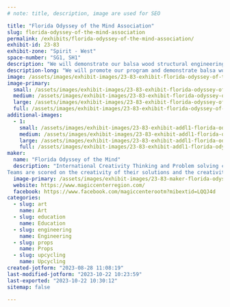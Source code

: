 ```yaml
---
# note: title, description, image are used for SEO

title: "Florida Odyssey of the Mind Association"
slug: florida-odyssey-of-the-mind-association
permalink: /exhibits/florida-odyssey-of-the-mind-association/
exhibit-id: 23-83
exhibit-zone: "Spirit - West"
space-number: "SG1, SH1"
description: "We will demonstrate our balsa wood structural engineering project. We will crush structures all day"
description-long: "We will promote our program and demonstrate balsa wood structure crushing testing how much weight each holds throughout the day. We will also exhibit several examples of creations by team members. "
image: /assets/images/exhibit-images/23-83-exhibit-florida-odyssey-of-the-mind-association-img-5690-large.jpeg
image-primary: 
  small: /assets/images/exhibit-images/23-83-exhibit-florida-odyssey-of-the-mind-association-img-5690-small.jpeg
  medium: /assets/images/exhibit-images/23-83-exhibit-florida-odyssey-of-the-mind-association-img-5690-medium.jpeg
  large: /assets/images/exhibit-images/23-83-exhibit-florida-odyssey-of-the-mind-association-img-5690-large.jpeg
  full: /assets/images/exhibit-images/23-83-exhibit-florida-odyssey-of-the-mind-association-img-5690-full.jpeg
additional-images: 
  - 1:
    small: /assets/images/exhibit-images/23-83-exhibit-addl1-florida-odyssey-of-the-mind-association-img-5697-small.jpeg
    medium: /assets/images/exhibit-images/23-83-exhibit-addl1-florida-odyssey-of-the-mind-association-img-5697-medium.jpeg
    large: /assets/images/exhibit-images/23-83-exhibit-addl1-florida-odyssey-of-the-mind-association-img-5697-large.jpeg
    full: /assets/images/exhibit-images/23-83-exhibit-addl1-florida-odyssey-of-the-mind-association-img-5697-full.jpeg
maker: 
  name: "Florida Odyssey of the Mind"
  description: "International Creativity Thinking and Problem solving competitive organization for children k-college. 
Teams are scored on the creativity of their solutions and the creativity of their sets, props and costumes. "
  image-primary: /assets/images/exhibit-images/23-83-maker-florida-odyssey-of-the-mind-association-img-8657-medium.jpeg
  website: https://www.magiccenterregion.com/
  facebook: https://www.facebook.com/magiccenterootm?mibextid=LQQJ4d
categories: 
  - slug: art
    name: Art
  - slug: education
    name: Education
  - slug: engineering
    name: Engineering
  - slug: props
    name: Props
  - slug: upcycling
    name: Upcycling
created-jotform: "2023-08-28 11:08:19"
last-modified-jotform: "2023-10-22 10:23:59"
last-exported: "2023-10-22 10:30:12"
sitemap: false

---
```

